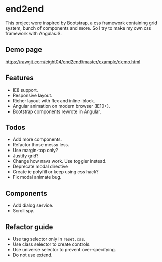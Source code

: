 end2end
=======
This project were inspired by Bootstrap, a css framework containing grid system, bunch of components and more. So I try to make my own css framework with AngularJS.

Demo page
---------
<https://rawgit.com/eight04/end2end/master/example/demo.html>

Features
--------
* IE8 support.
* Responsive layout.
* Richer layout with flex and inline-block.
* Angular animation on modern browser (IE10+).
* Bootstrap components rewrote in Angular.

Todos
-----
* Add more components.
* Refactor those messy less.
* Use margin-top only?
* Justify grid?
* Change how navs work. Use toggler instead.
* Deprecate modal directive
* Create ie polyfill or keep using css hack?
* Fix modal animate bug.

Components
----------
* Add dialog service.
* Scroll spy.

Refactor guide
--------------
* Use tag selector only in `reset.css`.
* Use class selector to create controls.
* Use universe selector to prevent over-specifying.
* Do not use extend.
